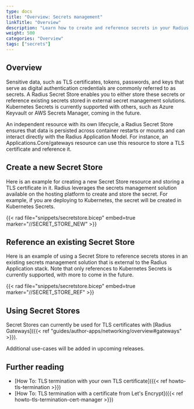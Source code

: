 ```yaml
---
type: docs
title: "Overview: Secrets management"
linkTitle: "Overview"
description: "Learn how to create and reference secrets in your Radius Application"
weight: 500
categories: "Overview"
tags: ["secrets"]
---
```


## Overview

Sensitive data, such as TLS certificates, tokens, passwords, and keys that serve as digital authentication credentials are commonly referred to as secrets. A Radius Secret Store enables you to either store these secrets or reference existing secrets stored in external secret management solutions. Kubernetes Secrets is currently supported with others, such as Azure Keyvault or AWS Secrets Manager, coming in the future.

An independent resource with its own lifecycle, a Radius Secret Store ensures that data is persisted across container restarts or mounts and can interact directly with the Radius Application Model. For instance, an Applications.Core/gateways resource can use this resource to store a TLS certificate and reference it.

## Create a new Secret Store

Here is an example for creating a new Secret Store resource and storing a TLS certificate in it. Radius leverages the secrets management solution available on the hosting platform to create and store the secret. For example, if you are deploying to Kubernetes, the secret will be created in Kubernetes Secrets.

{{< rad file="snippets/secretstore.bicep" embed=true marker="//SECRET_STORE_NEW" >}}

## Reference an existing Secret Store

Here is an example of using a Secret Store to reference secrets stores in an existing secrets management solution that is external to the Radius Application stack. Note that only references to Kubernetes Secrets is currently supported, with more to come in the future.

{{< rad file="snippets/secretstore.bicep" embed=true marker="//SECRET_STORE_REF" >}}

## Using Secret Stores

Secret Stores can currently be used for TLS certificates with [Radius Gateways]({{< ref "guides/author-apps/networking/overview#gateways" >}}).

Additional use-cases will be added in upcoming releases.

## Further reading

- [How To: TLS termination with your own TLS certificate]({{< ref howto-tls-termination >}})
- [How To: TLS termination with a certificate from Let's Encrypt]({{< ref howto-tls-termination-cert-manager >}})

